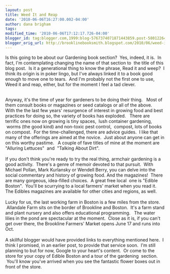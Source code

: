 ```yaml
---
layout: post
title: Weed It and Reap
date: '2010-06-06T16:27:00.002-04:00'
author: dana brigham
tags: 
modified_time: '2010-06-06T17:12:17.726-04:00'
blogger_id: tag:blogger.com,1999:blog-5767374071871443859.post-5801226465966383756
blogger_orig_url: http://brooklinebooksmith.blogspot.com/2010/06/weed-it-and-reap.html
---
```


Is this going to be about our Gardening book section?  Yes, indeed, it is.  In fact, I'm contemplating changing the name of that section to  the title of this blog post.  Is it a generational thing to know the phrase, Read it and weep?  I think its origin is in poker lingo, but I've always linked it to a book good enough to move one to tears.  And I'm probably not the first one to use, Weed it and reap, either, but for the moment I feel a tad clever.   <div><br /></div><div>Anyway, it's the time of year for gardeners to be doing their thing.   Most of them consult books or magazines or seed catalogs or all of the above.   With the the last few years' resurgence of interest in growing food and best practices for doing so, the variety of books has exploded.   There are terrific ones now on growing is tiny spaces,  lush container gardening,  worms (the good kind) and non-toxic pest control,  compost, lots of books on compost.  For the time-challenged, there are advice guides.  I like that many of the offerings are aimed at the novice.  Just about anyone can get in on this worthy pastime.   A couple of fave titles of mine at the moment are "Alluring Lettuces"  and  "Talking About Dirt".</div><div><br /></div><div>If you don't think you're ready to try the real thing, armchair gardening is a good activity.  There's a genre of memoir devoted to that pursuit.  With Michael Pollan, Mark Kurlansky or Wendell Berry, you can delve into the social commentary and history of growing food. And the magazines!  There are many gorgeous, idea-filled choices.  A great free local  one is "Edible Boston".  You'll be scurrying to a local farmers' market when you read it.   The Edibles magazines are available for other cities and regions, as well.  </div><div><br /></div><div>Lucky for us, the last working farm in Boston is a few miles from the store.  Allandale Farm sits on the border of Brookline and Boston.  It's a farm stand and plant nursery and also offers educational programming.   The water lilies in the pond are spectacular at the moment.  Close as it is, if you can't get over there, the Brookline Farmers' Market opens June 17 and runs into Oct.   </div><div><br /></div><div>A skillful blogger would have provided links to everything mentioned here.  I think I promised, in an earlier post, to provide that service soon.  I'm still planning to but for now, Google to your heart's content.  Or come to the store for your copy of Edible Boston and a tour of the gardening  section.  You'll know you've arrived when you see the fantastic flower boxes out in front of the store.</div><div><br /></div><div><br /></div><div><br /></div><div><br /></div>